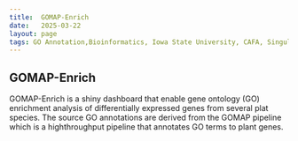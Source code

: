 ```yaml
---
title:  GOMAP-Enrich
date:   2025-03-22
layout: page
tags: GO Annotation,Bioinformatics, Iowa State University, CAFA, Singularity
---
```

## GOMAP-Enrich

GOMAP-Enrich is a shiny dashboard that enable gene ontology (GO) enrichment analysis of differentially expressed genes from several plat species. The source GO annotations are derived from the GOMAP pipeline which is a highthroughput pipeline that annotates GO terms to plant genes.




